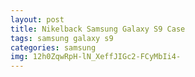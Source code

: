 ```yaml
---
layout: post
title: Nikelback Samsung Galaxy S9 Case
tags: samsung galaxy s9
categories: samsung
img: 12h0ZqwRpH-lN_XeffJIGc2-FCyMbIi4-
---
```

